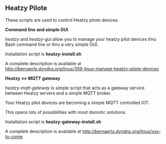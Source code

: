 Heatzy Pilote
------

These scripts are used to control Heatzy pilote devices.

**Command line and simple GUI**

<i>heatzy</i> and <i>heatzy-gui</i> allow you to manage your heatzy pilot devices thru Bash command line or thru a very simple GUI.

Installation script is **heatzy-install.sh**

A complete description is available at http://bernaerts.dyndns.org/linux/359-linux-manage-heatzy-pilote-devices

**Heatzy <-> MQTT gateway**

<i>heatzy-mqtt-gateway</i> is simple script that acts as a gateway service between Heatzy servers and a simple MQTT broker.

Your Heatzy pilot devices are becoming a simple MQTT controlled IOT.

This opens lots of possibilities with most domotic solutions.

Installation script is **heatzy-gateway-install.sh**

A complete description is available at http://bernaerts.dyndns.org/linux/xxx-to-come
